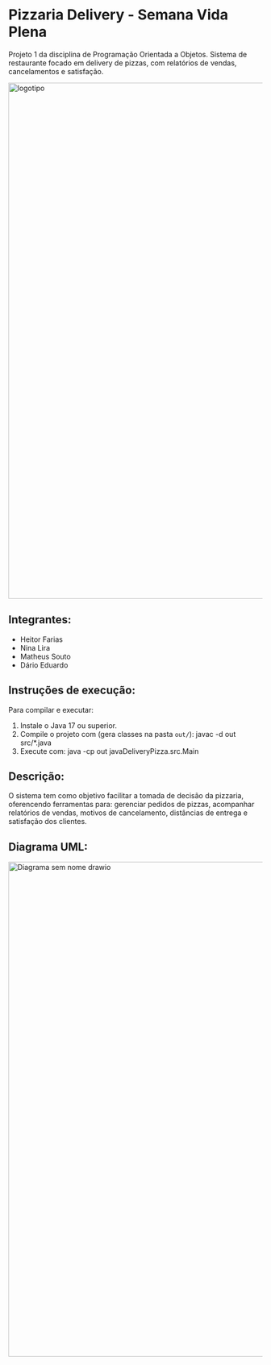 # Pizzaria Delivery - Semana Vida Plena
Projeto 1 da disciplina de Programação Orientada a Objetos.
Sistema de restaurante focado em delivery de pizzas, com relatórios de vendas, cancelamentos e satisfação.

<img width="1024" height="1024" alt="logotipo" src="https://github.com/user-attachments/assets/1d481794-63a8-47b5-94d9-3d952653e93a" />


## Integrantes:
- Heitor Farias
- Nina Lira
- Matheus Souto
- Dário Eduardo

## Instruções de execução:
Para compilar e executar:
1. Instale o Java 17 ou superior.
2. Compile o projeto com (gera classes na pasta `out/`):
   javac -d out src/*.java
3. Execute com:
   java -cp out javaDeliveryPizza.src.Main

## Descrição:
O sistema tem como objetivo facilitar a tomada de decisão da pizzaria,
oferencendo ferramentas para: gerenciar pedidos de pizzas, acompanhar relatórios de vendas, 
motivos de cancelamento, distâncias de entrega e satisfação dos clientes. 

## Diagrama UML:
<img width="682" height="982" alt="Diagrama sem nome drawio" src="https://github.com/user-attachments/assets/e0608d12-ebae-4a7c-9f05-057bc2170b25" />
